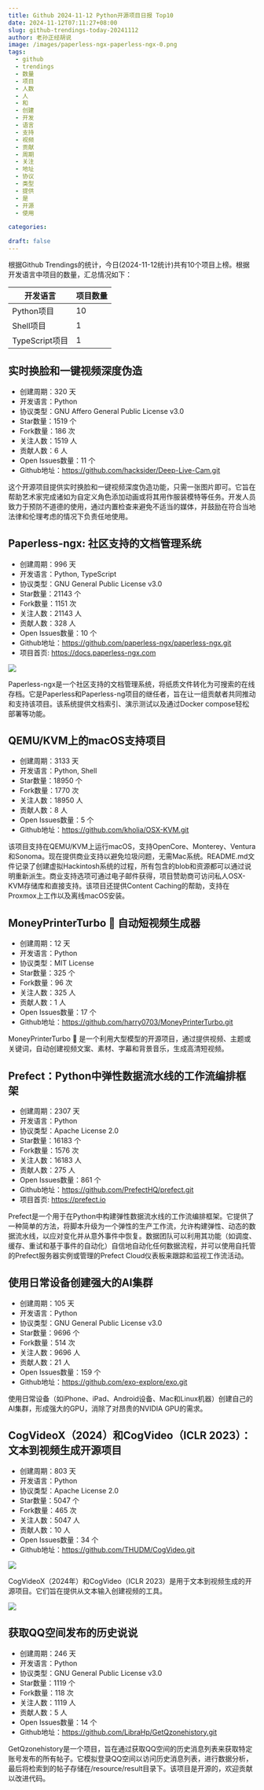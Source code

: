 ```yaml
---
title: Github 2024-11-12 Python开源项目日报 Top10
date: 2024-11-12T07:11:27+08:00
slug: github-trendings-today-20241112
author: 老孙正经胡说
image: /images/paperless-ngx-paperless-ngx-0.png
tags:
  - github
  - trendings
  - 数量
  - 项目
  - 人数
  - 人
  - 和
  - 创建
  - 开发
  - 语言
  - 支持
  - 视频
  - 贡献
  - 周期
  - 关注
  - 地址
  - 协议
  - 类型
  - 提供
  - 是
  - 开源
  - 使用

categories:

draft: false
---
```



根据Github Trendings的统计，今日(2024-11-12统计)共有10个项目上榜。根据开发语言中项目的数量，汇总情况如下：

| 开发语言 | 项目数量 |
|  ----  | ----  |
| Python项目 | 10 |
| Shell项目 | 1 |
| TypeScript项目 | 1 |

## 实时换脸和一键视频深度伪造

* 创建周期：320 天
* 开发语言：Python
* 协议类型：GNU Affero General Public License v3.0
* Star数量：1519 个
* Fork数量：186 次
* 关注人数：1519 人
* 贡献人数：6 人
* Open Issues数量：11 个
* Github地址：https://github.com/hacksider/Deep-Live-Cam.git


这个开源项目提供实时换脸和一键视频深度伪造功能，只需一张图片即可。它旨在帮助艺术家完成诸如为自定义角色添加动画或将其用作服装模特等任务。开发人员致力于预防不道德的使用，通过内置检查来避免不适当的媒体，并鼓励在符合当地法律和伦理考虑的情况下负责任地使用。

## Paperless-ngx: 社区支持的文档管理系统

* 创建周期：996 天
* 开发语言：Python, TypeScript
* 协议类型：GNU General Public License v3.0
* Star数量：21143 个
* Fork数量：1151 次
* 关注人数：21143 人
* 贡献人数：328 人
* Open Issues数量：10 个
* Github地址：https://github.com/paperless-ngx/paperless-ngx.git
* 项目首页: https://docs.paperless-ngx.com


![](/images/paperless-ngx-paperless-ngx-0.png)

Paperless-ngx是一个社区支持的文档管理系统，将纸质文件转化为可搜索的在线存档。它是Paperless和Paperless-ng项目的继任者，旨在让一组贡献者共同推动和支持该项目。该系统提供文档索引、演示测试以及通过Docker compose轻松部署等功能。

## QEMU/KVM上的macOS支持项目

* 创建周期：3133 天
* 开发语言：Python, Shell
* Star数量：18950 个
* Fork数量：1770 次
* 关注人数：18950 人
* 贡献人数：8 人
* Open Issues数量：5 个
* Github地址：https://github.com/kholia/OSX-KVM.git


该项目支持在QEMU/KVM上运行macOS，支持OpenCore、Monterey、Ventura和Sonoma。现在提供商业支持以避免垃圾问题，无需Mac系统。README.md文件记录了创建虚拟Hackintosh系统的过程，所有包含的blob和资源都可以通过说明重新派生。商业支持选项可通过电子邮件获得，项目赞助商可访问私人OSX-KVM存储库和直接支持。该项目还提供Content Caching的帮助，支持在Proxmox上工作以及离线macOS安装。

## MoneyPrinterTurbo 💸 自动短视频生成器

* 创建周期：12 天
* 开发语言：Python
* 协议类型：MIT License
* Star数量：325 个
* Fork数量：96 次
* 关注人数：325 人
* 贡献人数：1 人
* Open Issues数量：17 个
* Github地址：https://github.com/harry0703/MoneyPrinterTurbo.git


MoneyPrinterTurbo 💸 是一个利用大型模型的开源项目，通过提供视频、主题或关键词，自动创建视频文案、素材、字幕和背景音乐，生成高清短视频。

## Prefect：Python中弹性数据流水线的工作流编排框架

* 创建周期：2307 天
* 开发语言：Python
* 协议类型：Apache License 2.0
* Star数量：16183 个
* Fork数量：1576 次
* 关注人数：16183 人
* 贡献人数：275 人
* Open Issues数量：861 个
* Github地址：https://github.com/PrefectHQ/prefect.git
* 项目首页: https://prefect.io


Prefect是一个用于在Python中构建弹性数据流水线的工作流编排框架。它提供了一种简单的方法，将脚本升级为一个弹性的生产工作流，允许构建弹性、动态的数据流水线，以应对变化并从意外事件中恢复。数据团队可以利用其功能（如调度、缓存、重试和基于事件的自动化）自信地自动化任何数据流程，并可以使用自托管的Prefect服务器实例或管理的Prefect Cloud仪表板来跟踪和监视工作流活动。

## 使用日常设备创建强大的AI集群

* 创建周期：105 天
* 开发语言：Python
* 协议类型：GNU General Public License v3.0
* Star数量：9696 个
* Fork数量：514 次
* 关注人数：9696 人
* 贡献人数：21 人
* Open Issues数量：159 个
* Github地址：https://github.com/exo-explore/exo.git


使用日常设备（如iPhone、iPad、Android设备、Mac和Linux机器）创建自己的AI集群，形成强大的GPU，消除了对昂贵的NVIDIA GPU的需求。

## CogVideoX（2024）和CogVideo（ICLR 2023）：文本到视频生成开源项目

* 创建周期：803 天
* 开发语言：Python
* 协议类型：Apache License 2.0
* Star数量：5047 个
* Fork数量：465 次
* 关注人数：5047 人
* 贡献人数：10 人
* Open Issues数量：34 个
* Github地址：https://github.com/THUDM/CogVideo.git


![](/images/thudm-cogvideo-0.png)

CogVideoX（2024年）和CogVideo（ICLR 2023）是用于文本到视频生成的开源项目。它们旨在提供从文本输入创建视频的工具。

![](/images/thudm-cogvideo-1.png)

## 获取QQ空间发布的历史说说

* 创建周期：246 天
* 开发语言：Python
* 协议类型：GNU General Public License v3.0
* Star数量：1119 个
* Fork数量：118 次
* 关注人数：1119 人
* 贡献人数：5 人
* Open Issues数量：14 个
* Github地址：https://github.com/LibraHp/GetQzonehistory.git


GetQzonehistory是一个项目，旨在通过获取QQ空间的历史消息列表来获取特定账号发布的所有帖子。它模拟登录QQ空间以访问历史消息列表，进行数据分析，最后将检索到的帖子存储在/resource/result目录下。该项目是开源的，欢迎贡献以改进代码。

